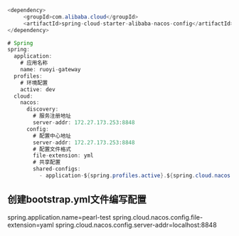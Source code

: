 ```java
<dependency>
     <groupId>com.alibaba.cloud</groupId>
     <artifactId>spring-cloud-starter-alibaba-nacos-config</artifactId>
</dependency>
```
```java
# Spring
spring:
  application:
    # 应用名称
    name: ruoyi-gateway
  profiles:
    # 环境配置
    active: dev
  cloud:
    nacos:
      discovery:
        # 服务注册地址
        server-addr: 172.27.173.253:8848
      config:
        # 配置中心地址
        server-addr: 172.27.173.253:8848
        # 配置文件格式
        file-extension: yml
        # 共享配置
        shared-configs:
          - application-${spring.profiles.active}.${spring.cloud.nacos.config.file-extension}
```
## 创建bootstrap.yml文件编写配置
spring.application.name=pearl-test
spring.cloud.nacos.config.file-extension=yaml
spring.cloud.nacos.config.server-addr=localhost:8848
